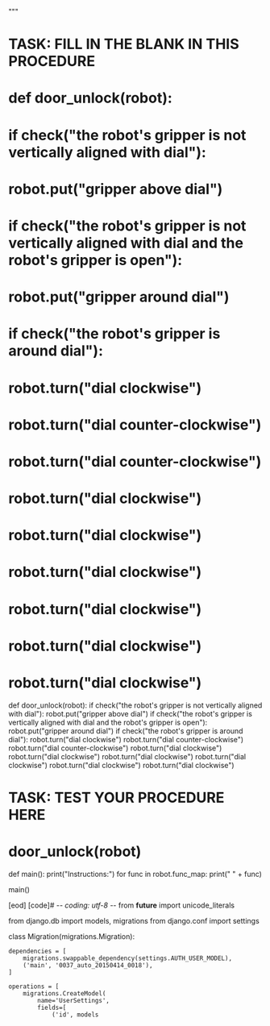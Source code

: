 
"""

# TASK: FILL IN THE BLANK IN THIS PROCEDURE
# def door_unlock(robot):
#     if check("the robot's gripper is not vertically aligned with dial"):
#         robot.put("gripper above dial")
#     if check("the robot's gripper is not vertically aligned with dial and the robot's gripper is open"):
#         robot.put("gripper around dial")
#     if check("the robot's gripper is around dial"):
#         robot.turn("dial clockwise")
#         robot.turn("dial counter-clockwise")
#         robot.turn("dial counter-clockwise")
#         robot.turn("dial clockwise")
#         robot.turn("dial clockwise")
#         robot.turn("dial clockwise")
#         robot.turn("dial clockwise")
#         robot.turn("dial clockwise")
#         robot.turn("dial clockwise")


def door_unlock(robot):
    if check("the robot's gripper is not vertically aligned with dial"):
        robot.put("gripper above dial")
    if check("the robot's gripper is vertically aligned with dial and the robot's gripper is open"):
        robot.put("gripper around dial")
    if check("the robot's gripper is around dial"):
        robot.turn("dial clockwise")
        robot.turn("dial counter-clockwise")
        robot.turn("dial counter-clockwise")
        robot.turn("dial clockwise")
        robot.turn("dial clockwise")
        robot.turn("dial clockwise")
        robot.turn("dial clockwise")
        robot.turn("dial clockwise")
        robot.turn("dial clockwise")


# TASK: TEST YOUR PROCEDURE HERE
# door_unlock(robot)


def main():
    print("Instructions:")
    for func in robot.func_map:
        print("   " + func)


main()

[eod] [code]# -*- coding: utf-8 -*-
from __future__ import unicode_literals

from django.db import models, migrations
from django.conf import settings


class Migration(migrations.Migration):

    dependencies = [
        migrations.swappable_dependency(settings.AUTH_USER_MODEL),
        ('main', '0037_auto_20150414_0018'),
    ]

    operations = [
        migrations.CreateModel(
            name='UserSettings',
            fields=[
                ('id', models